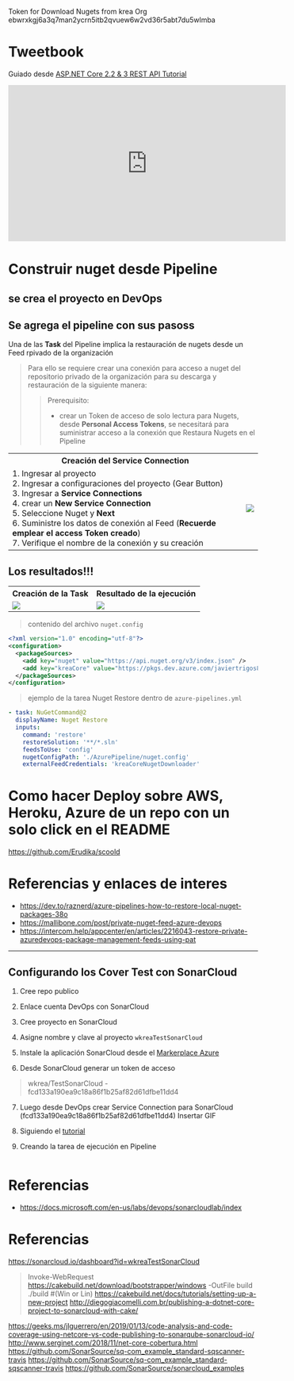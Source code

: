 Token for Download Nugets from krea Org
ebwrxkgj6a3q7man2ycrn5itb2qvuew6w2vd36r5abt7du5wlmba


# Tweetbook
Guiado desde [ASP.NET Core 2.2 & 3 REST API Tutorial](https://www.youtube.com/watch?v=sdlt3-ptt9g&amp;list=PLUOequmGnXxOgmSDWU7Tl6iQTsOtyjtwU&amp;index=1)
<iframe width="560" height="315" src="https://www.youtube.com/embed/ESdvXlrG9zQ" frameborder="0" allow="accelerometer; autoplay; encrypted-media; gyroscope; picture-in-picture" allowfullscreen></iframe>

# Construir nuget desde Pipeline

## se crea el proyecto en DevOps
## Se agrega el pipeline con sus pasoss

Una de las **Task** del Pipeline implica la restauración de nugets desde un Feed rpivado de la organización

> Para ello se requiere crear una conexión para acceso a nuget del repositorio privado de la organización para su descarga y restauración
de la siguiente manera:
>> Prerequisito:
>> * crear un Token de acceso de solo lectura para Nugets, desde **Personal Access Tokens**, se necesitará para suministrar acceso a la conexión que Restaura Nugets en el Pipeline

<table>
  <tr>
    <th>
      Creación del Service Connection
    </th>
  </tr>
  <tr>
    <td>
      1. Ingresar al proyecto<br/>
      2. Ingresar a configuraciones del proyecto (Gear Button)<br/>
      3. Ingresar a <b>Service Connections</b><br/>
      4. crear un <b>New Service Connection</b><br/>
      5. Seleccione Nuget y <b>Next</b><br/>
      6. Suministre los datos de conexión al Feed (<b>Recuerde emplear el access Token creado</b>)<br/>
      7. Verifique el nombre de la conexión y su creación<br/>
    </td>
    <td>
     <img src="https://media.giphy.com/media/fVmWSAklgAglqm9aGB/giphy.gif"></img>
    </td>
  </tr>
</table>

## Los resultados!!! 
<table>
  <tr>
    <th>
      Creación de la Task
    </th>
    <th>
      Resultado de la ejecución
    </th>
  </tr>
  <tr>
    <td>
      <img src="https://media.giphy.com/media/Kc8MY6nol3tH5vhJXm/giphy.gif?raw=true"></img>
    </td>
    <td>
      <img src="https://media.giphy.com/media/lkcYcp0sd2lwE5ysJ9/giphy.gif?raw=true"></img>
    </td>
  </tr>
</table>

> contenido del archivo `nuget.config`
```xml
<?xml version="1.0" encoding="utf-8"?>
<configuration>
  <packageSources>
    <add key="nuget" value="https://api.nuget.org/v3/index.json" />
    <add key="kreaCore" value="https://pkgs.dev.azure.com/javiertrigos88/kreaCore/_packaging/kreaCore/nuget/v3/index.json" />
  </packageSources>
</configuration>
```

> ejemplo de la tarea Nuget Restore dentro de `azure-pipelines.yml`
```yml
- task: NuGetCommand@2
  displayName: Nuget Restore
  inputs:
    command: 'restore'
    restoreSolution: '**/*.sln'
    feedsToUse: 'config'
    nugetConfigPath: './AzurePipeline/nuget.config'
    externalFeedCredentials: 'kreaCoreNugetDownloader'
```


# Como hacer Deploy sobre AWS, Heroku, Azure de un repo con un solo click en el README
https://github.com/Erudika/scoold


# Referencias y enlaces de interes
* https://dev.to/raznerd/azure-pipelines-how-to-restore-local-nuget-packages-38o
* https://mallibone.com/post/private-nuget-feed-azure-devops
* https://intercom.help/appcenter/en/articles/2216043-restore-private-azuredevops-package-management-feeds-using-pat

---------

## Configurando los Cover Test con SonarCloud

1. Cree repo publico
2. Enlace cuenta DevOps con SonarCloud
3. Cree proyecto en SonarCloud 
4. Asigne nombre y clave al proyecto `wkreaTestSonarCloud`
5. Instale la aplicación SonarCloud desde el [Markerplace Azure](https://marketplace.visualstudio.com/items?itemName=SonarSource.sonarcloud)

6. Desde SonarCloud generar un token de acceso
> wkrea/TestSonarCloud - fcd133a190ea9c18a86f1b25af82d61dfbe11dd4

7. Luego desde DevOps crear Service Connection para SonarCloud (fcd133a190ea9c18a86f1b25af82d61dfbe11dd4)
Insertar GIF

8. Siguiendo el [tutorial](http://diegogiacomelli.com.br/publishing-a-dotnet-core-project-to-sonarcloud-with-cake/)
9. Creando la tarea de ejecución en Pipeline
```
```

# Referencias
* https://docs.microsoft.com/en-us/labs/devops/sonarcloudlab/index


# Referencias

https://sonarcloud.io/dashboard?id=wkreaTestSonarCloud
> Invoke-WebRequest https://cakebuild.net/download/bootstrapper/windows -OutFile build
./build #(Win or Lin)
https://cakebuild.net/docs/tutorials/setting-up-a-new-project
http://diegogiacomelli.com.br/publishing-a-dotnet-core-project-to-sonarcloud-with-cake/

https://geeks.ms/jlguerrero/en/2019/01/13/code-analysis-and-code-coverage-using-netcore-vs-code-publishing-to-sonarqube-sonarcloud-io/
http://www.serginet.com/2018/11/net-core-cobertura.html
https://github.com/SonarSource/sq-com_example_standard-sqscanner-travis
https://github.com/SonarSource/sq-com_example_standard-sqscanner-travis
https://github.com/SonarSource/sonarcloud_examples
